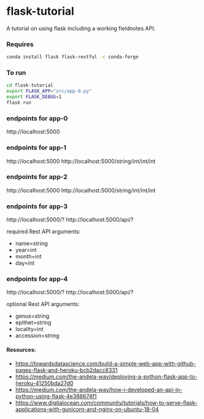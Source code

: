 # flask-tutorial
A tutorial on using flask including a working fieldnotes API.


### Requires
```bash
conda install flask flask-restful -c conda-forge
```

### To run

```bash
cd flask-tutorial
export FLASK_APP="src/app-0.py"
export FLASK_DEBUG=1
flask run
```

### endpoints for app-0
http://localhost:5000

### endpoints for app-1
http://localhost:5000
http://localhost:5000/string/int/int/int

### endpoints for app-2
http://localhost:5000
http://localhost:5000/string/int/int/int

### endpoints for app-3
http://localhost:5000/?
http://localhost:5000/api/?

required Rest API arguments:
- name=string
- year=int
- month=int
- day=int

### endpoints for app-4
http://localhost:5000/?
http://localhost:5000/api/?

optional Rest API arguments:
- genus=string  
- epithet=string
- locality=int
- accession=string


#### Resources:
- https://towardsdatascience.com/build-a-simple-web-app-with-github-pages-flask-and-heroku-bcb2dacc8331
- https://medium.com/the-andela-way/deploying-a-python-flask-app-to-heroku-41250bda27d0
- https://medium.com/the-andela-way/how-i-developed-an-api-in-python-using-flask-4e388674f1
- https://www.digitalocean.com/community/tutorials/how-to-serve-flask-applications-with-gunicorn-and-nginx-on-ubuntu-18-04